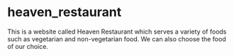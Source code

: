 # heaven_restaurant
This is a website called Heaven Restaurant which serves a variety of foods such as vegetarian and non-vegetarian food. We can also choose the food of our choice.
